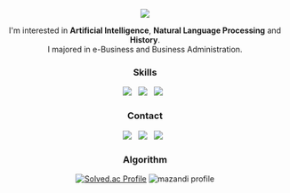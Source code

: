 <p align="center">
<img src="https://capsule-render.vercel.app/api?type=waving&color=auto&height=108&section=header" />
</p>

<!-- 주석
![header](https://capsule-render.vercel.app/api?type=waving&color=auto&height=300&section=header&text=capsule%20render&fontSize=90&animation=fadeIn&fontAlignY=38&desc=Decorate%20GitHub%20Profile%20or%20any%20Repo%20like%20me!&descAlignY=51&descAlign=62)
-->

<p align="center">
  I'm interested in <b>Artificial Intelligence</b>, <b>Natural Language Processing</b> and <b>History</b>.<br/>
  I majored in e-Business and Business Administration.<br/>
  
</p>


<h3 align="center"><b>Skills</b></h3>
<p align="center">
  <img src="https://img.shields.io/badge/Python-3776AB?style=flat-square&logo=Python&logoColor=white"/> &nbsp 
  <img src="https://img.shields.io/badge/PyTorch-EE4C2C?style=flat-square&logo=PyTorch&logoColor=white"/> &nbsp
  <img src="https://img.shields.io/badge/R-276DC3?style=flat-square&logo=R&logoColor=white"/> &nbsp
</p>
  
<h3 align="center"><b>Contact</b></h3>
<p align="center">
<a href="mailto:nhk221gu@gmail.com"><img src="https://img.shields.io/badge/Gmail-EA4335?style=flat-square&logo=Gmail&logoColor=white"/></a> &nbsp
<a href="https://www.instagram.com/bcnhk/"><img src="https://img.shields.io/badge/instagram-E4405F?style=flat-square&logo=instagram&logoColor=white"/></a> &nbsp
<a href="https://www.linkedin.com/in/nhrwv/"><img src="https://img.shields.io/badge/LinkedIn-0A66C2?style=flat-square&logo=LinkedIn&logoColor=white"/></a> &nbsp

</p>




<!--
BOJ : [nhk9503](https://www.acmicpc.net/user/nhk9503) <br/>

AtCoder : [NHRWV](https://atcoder.jp/users/NHRWV)

Codeforces : [NHRWV](https://codeforces.com/profile/NHRWV) 
[![Solved.ac Profile](http://mazassumnida.wtf/api/v2/generate_badge?boj=nhk9503)](https://solved.ac/nhk9503/)
-->






<h3 align="center">Algorithm</h3> 
<div align="center">  
  
[![Solved.ac Profile](http://mazassumnida.wtf/api/v2/generate_badge?boj=nhk9503)](https://solved.ac/nhk9503/)
![mazandi profile](http://mazandi.herokuapp.com/api?handle=nhk9503) 

</div>


<!--
<h3 align="center">Algorithm</h3> 
<p align="center">  
  <img src="http://mazassumnida.wtf/api/v2/generate_badge?boj=nhk9503"> &nbsp
  <img src="http://mazandi.herokuapp.com/api?handle=nhk9503">
  
</p>
-->
